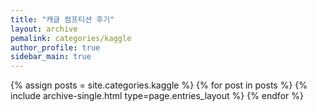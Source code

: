 ```yaml
---
title: "캐글 컴프티션 후기"
layout: archive
pemalink: categories/kaggle
author_profile: true
sidebar_main: true
---
```


{% assign posts = site.categories.kaggle %}
{% for post in posts %} {% include archive-single.html type=page.entries_layout %} {% endfor %}